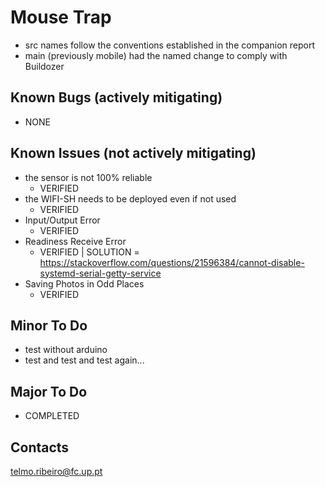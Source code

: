 # Mouse Trap

- src names follow the conventions established in the companion report
- main (previously mobile) had the named change to comply with Buildozer

## Known Bugs (actively mitigating)
- NONE

## Known Issues (not actively mitigating)
- the sensor is not 100% reliable
    - VERIFIED
- the WIFI-SH needs to be deployed even if not used
    - VERIFIED
- Input/Output Error
    - VERIFIED
- Readiness Receive Error
    - VERIFIED | SOLUTION = https://stackoverflow.com/questions/21596384/cannot-disable-systemd-serial-getty-service
- Saving Photos in Odd Places
    - VERIFIED

## Minor To Do
- test without arduino
- test and test and test again...

## Major To Do
- COMPLETED

## Contacts
telmo.ribeiro@fc.up.pt